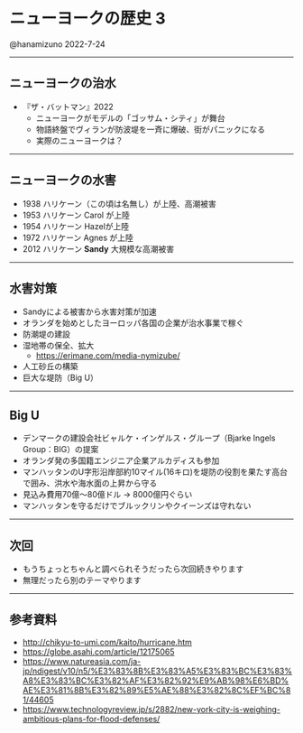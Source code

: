 # ニューヨークの歴史 3

@hanamizuno
2022-7-24

---

## ニューヨークの治水

- 『ザ・バットマン』2022
  - ニューヨークがモデルの「ゴッサム・シティ」が舞台
  - 物語終盤でヴィランが防波堤を一斉に爆破、街がパニックになる
  - 実際のニューヨークは？

---

## ニューヨークの水害

- 1938 ハリケーン（この頃は名無し）が上陸、高潮被害
- 1953 ハリケーン Carol が上陸
- 1954 ハリケーン Hazelが上陸
- 1972 ハリケーン Agnes が上陸
- 2012 ハリケーン **Sandy** 大規模な高潮被害

---

## 水害対策

- Sandyによる被害から水害対策が加速
- オランダを始めとしたヨーロッパ各国の企業が治水事業で稼ぐ
- 防潮堤の建設
- 湿地帯の保全、拡大
  - <https://erimane.com/media-nymizube/>
- 人工砂丘の構築
- 巨大な堤防（Big U）

---

## Big U

- デンマークの建設会社ビャルケ・インゲルス・グループ（Bjarke Ingels Group：BIG）の提案
- オランダ発の多国籍エンジニア企業アルカディスも参加
- マンハッタンのU字形沿岸部約10マイル(16キロ)を堤防の役割を果たす高台で囲み、洪水や海水面の上昇から守る
- 見込み費用70億～80億ドル -> 8000億円ぐらい
- マンハッタンを守るだけでブルックリンやクイーンズは守れない

---

## 次回

- もうちょっとちゃんと調べられそうだったら次回続きやります
- 無理だったら別のテーマやります

---

## 参考資料

- <http://chikyu-to-umi.com/kaito/hurricane.htm>
- <https://globe.asahi.com/article/12175065>
- <https://www.natureasia.com/ja-jp/ndigest/v10/n5/%E3%83%8B%E3%83%A5%E3%83%BC%E3%83%A8%E3%83%BC%E3%82%AF%E3%82%92%E9%AB%98%E6%BD%AE%E3%81%8B%E3%82%89%E5%AE%88%E3%82%8C%EF%BC%81/44605>
- <https://www.technologyreview.jp/s/2882/new-york-city-is-weighing-ambitious-plans-for-flood-defenses/>
